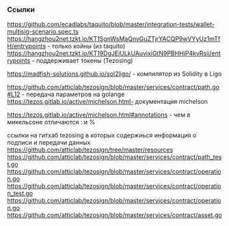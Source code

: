 ### Ссылки  
https://github.com/ecadlabs/taquito/blob/master/integration-tests/wallet-multisig-scenario.spec.ts  
https://hangzhou2net.tzkt.io/KT1SgnWsMaQnvGuZTjrYACQP9wVYyUz1mTfH/entrypoints - только койны (из taquito)  
https://hangzhou2net.tzkt.io/KT19DgJEiULkUAuvixiGtN9PBHHjP4kvRsii/entrypoints - поддерживает токены (Tezosing)  
  
https://madfish-solutions.github.io/sol2ligo/ - компилятор из Solidity в Ligo  
  
  
https://github.com/atticlab/tezosign/blob/master/services/contract/path.go#L12 - передача параметров на golange
https://tezos.gitlab.io/active/michelson.html- документация michelson

https://tezos.gitlab.io/active/michelson.html#annotations - чем в микельсоне отличаются : и %





ссылки на гитхаб tezosing в которых содержиься информация о подписи и передачи данных   
https://github.com/atticlab/tezosign/tree/master/resources  
https://github.com/atticlab/tezosign/blob/master/services/contract/path_test.go  
https://github.com/atticlab/tezosign/blob/master/services/contract/operation.go  
https://github.com/atticlab/tezosign/blob/master/services/contract/operation_test.go  
https://github.com/atticlab/tezosign/blob/master/services/contract/operation.go  
https://github.com/atticlab/tezosign/blob/master/services/contract/asset.go  


